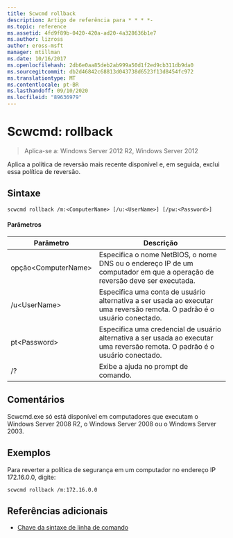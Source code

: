 ```yaml
---
title: Scwcmd rollback
description: Artigo de referência para * * * *-
ms.topic: reference
ms.assetid: 4fd9f89b-0420-420a-ad20-4a328636b1e7
ms.author: lizross
author: eross-msft
manager: mtillman
ms.date: 10/16/2017
ms.openlocfilehash: 2db6e0aa85deb2ab999a50d1f2ed9cb311db9da0
ms.sourcegitcommit: db2d46842c68813d043738d6523f13d8454fc972
ms.translationtype: MT
ms.contentlocale: pt-BR
ms.lasthandoff: 09/10/2020
ms.locfileid: "89636979"
---
```

# <a name="scwcmd-rollback"></a>Scwcmd: rollback

> Aplica-se a: Windows Server 2012 R2, Windows Server 2012

Aplica a política de reversão mais recente disponível e, em seguida, exclui essa política de reversão.

## <a name="syntax"></a>Sintaxe

```
scwcmd rollback /m:<ComputerName> [/u:<UserName>] [/pw:<Password>]
```

#### <a name="parameters"></a>Parâmetros

|Parâmetro|Descrição|
|---------|-----------|
|opção\<ComputerName>|Especifica o nome NetBIOS, o nome DNS ou o endereço IP de um computador em que a operação de reversão deve ser executada.|
|/u\<UserName>|Especifica uma conta de usuário alternativa a ser usada ao executar uma reversão remota. O padrão é o usuário conectado.|
|pt\<Password>|Especifica uma credencial de usuário alternativa a ser usada ao executar uma reversão remota. O padrão é o usuário conectado.|
|/?|Exibe a ajuda no prompt de comando.|

## <a name="remarks"></a>Comentários

Scwcmd.exe só está disponível em computadores que executam o Windows Server 2008 R2, o Windows Server 2008 ou o Windows Server 2003.

## <a name="examples"></a>Exemplos

Para reverter a política de segurança em um computador no endereço IP 172.16.0.0, digite:
```
scwcmd rollback /m:172.16.0.0
```

## <a name="additional-references"></a>Referências adicionais

- [Chave da sintaxe de linha de comando](command-line-syntax-key.md)